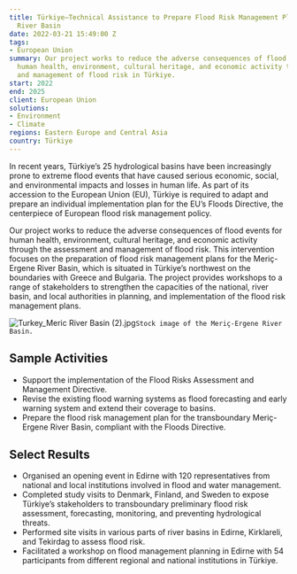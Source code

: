```yaml
---
title: Türkiye—Technical Assistance to Prepare Flood Risk Management Plan for Meriç-Ergene
  River Basin
date: 2022-03-21 15:49:00 Z
tags:
- European Union
summary: Our project works to reduce the adverse consequences of flood events for
  human health, environment, cultural heritage, and economic activity through assessment
  and management of flood risk in Türkiye.
start: 2022
end: 2025
client: European Union
solutions:
- Environment
- Climate
regions: Eastern Europe and Central Asia
country: Türkiye
---
```


In recent years, Türkiye’s 25 hydrological basins have been increasingly prone to extreme flood events that have caused serious economic, social, and environmental impacts and losses in human life. As part of its accession to the European Union (EU), Türkiye is required to adapt and prepare an individual implementation plan for the EU’s Floods Directive, the centerpiece of European flood risk management policy. 

Our project works to reduce the adverse consequences of flood events for human health, environment, cultural heritage, and economic activity through the assessment and management of flood risk. This intervention focuses on the preparation of flood risk management plans for the Meriç-Ergene River Basin, which is situated in Türkiye’s northwest on the boundaries with Greece and Bulgaria. The project provides workshops to a range of stakeholders to strengthen the capacities of the national, river basin, and local authorities in planning, and implementation of the flood risk management plans. 

![Turkey_Meric River Basin (2).jpg](/uploads/Turkey_Meric%20River%20Basin%20(2).jpg)`Stock image of the Meriç-Ergene River Basin.` 

## Sample Activities

* Support the implementation of the Flood Risks Assessment and Management Directive.
* Revise the existing flood warning systems as flood forecasting and early warning system and extend their coverage to basins.
* Prepare the flood risk management plan for the transboundary Meriç-Ergene River Basin, compliant with the Floods Directive.

## Select Results

* Organised an opening event in Edirne with 120 representatives from national and local institutions involved in flood and water management.
* Completed study visits to Denmark, Finland, and Sweden to expose Türkiye’s stakeholders to transboundary preliminary flood risk assessment, forecasting, monitoring, and preventing hydrological threats. 
* Performed site visits in various parts of river basins in Edirne, Kirklareli, and Tekirdag to assess flood risk. 
* Facilitated a workshop on flood management planning in Edirne with 54 participants from different regional and national institutions in Türkiye.